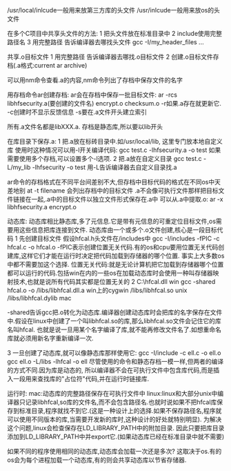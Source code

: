 ﻿
/usr/local/inlcude一般用来放第三方库的头文件
/usr/inlcude一般用来放os的头文件



在多个C项目中共享头文件的方法:
1 把头文件放在标准目录中
2 include使用完整路径名
3 用完整路径 告诉编译器去哪找头文件
gcc -I/my_header_files ...

共享.o目标文件
1 用完整路径 告诉编译器去哪找.o目标文件
2 创建.o目标文件存档(.a格式:current ar archive)

可以用nm命令查看.a的内容,nm命令列出了存档中保存文件的名字


用存档命令ar创建存档:
ar会在存档中保存一批目标文件:
ar -rcs libhfsecurity.a(要创建的文件名) encrypt.o checksum.o
-r如果.a存在就更新它.
-c创建时不显示反馈信息
-s要在.a文件开头建立索引

所有.a文件名都是libXXX.a.  存档是静态库,所以要以lib开头

在库目录下保存.a:
1 把.a放在标砖目录中.如/usr/local/lib, 这里专门放本地自定义库
使用时这种情况可以用-l开关编译代码:
gcc test.c -lhfsecurity.a -o test
如果需要使用多个存档,可以设置多个-l选项.
2 把.a放在自定义目录
gcc test.c -L/my_lib -lhfsecurity -o test
用-L告诉编译器去自定义目录找.a



ar命令的存档格式在不同平台间差别不大,但存档中目标代码的格式在不同os中天差地别
at -t filename 会列出存档中的目标文件
.a不会像可执行文件那样把目标文件链接在一起,.a中的目标文件以独立文件形式保存在.a中
可以从.a中提取.o:
ar -x libhfsecurity.a encrypt.o



动态库:
动态库相比静态库,多了元信息.它是带有元信息的可重定位目标文件,os需要用这些信息把库连接到文件.
动态库由一个或多个.o文件创建,核心是一段目标代码
1 先创建目标文件
假设hfcal.h头文件在/includes中
gcc -I/includes -fPIC -c hfcal.c -o hfcal.o
-fPIC表示创建位置无关代码.有的os和cpu要用位置无关代码创建库,这样它们才能在运行时决定把代码加载到存储器的哪个位置.
事实上大多数os中都不需要加这个选择.
位置无关代码:就是无论计算机把它加载到存储器哪个位置都可以运行的代码.包括win在内的一些os在加载动态库时会使用一种叫存储器映射技术,也就是说所有代码其实都是位置无关的
2 
                        C:\hfcal.dll          win
gcc -shared hfcal.o -o  /libs/libhfcal.dll.a   win上的cygwin
                        /libs/libhfcal.so      unix
                        /libs/libhfcal.dylib   mac


-shared告诉gcc把.o转化为动态库.编译器创建动态库时会把库的名字保存在文件中.假设在linux中创建了一个叫libhfcal.so的库,那么libhfcal.so文件会记住它的库名叫hfcal.
也就是说一旦用某个名字编译了库,就不能再修改文件名了.如想重命名库就必须用新名字重新编译一次.

3 一旦创建了动态库,就可以像静态库那样使用它:
gcc -I/include -c ell.c -o ell.o
gcc ell.o -L/libs -lhfcal -o ell
尽管使用的命令和静态存档一模一样,但两者的编译的方式不同.因为库是动态的,
所以编译器不会在可执行文件中包含库代码,而是插入一段用来查找库的"占位符"代码,并在运行时链接库.

运行时:
mac:动态库的完整路径保存在可执行文件中
linux:linux和大部分unix中编译器只记录libhfcal,so库的文件名,而不会包含路径名.也就时说如果不把hfcal库保存到标准目录,程序就找不到它.(这是一种设计上的选择.如果不保存路径名,程序就可以使用不同版本的库,当需要开发新的库时,这种设计的好处就特别明显).
为解决这个问题,linux会检查保存在LD_LIBRARY_PATH中的附加目录.
因此只要把库目录添加到LD_LIBRARY_PATH中并export它.(如果动态库已经在标准目录中就不需要)


如果不同的程序使用相同的动态库,动态库会加载一次还是多次?
这取决于os.有的os会为每个进程加载一个动态库,有的则会共享动态库以节省存储器.






